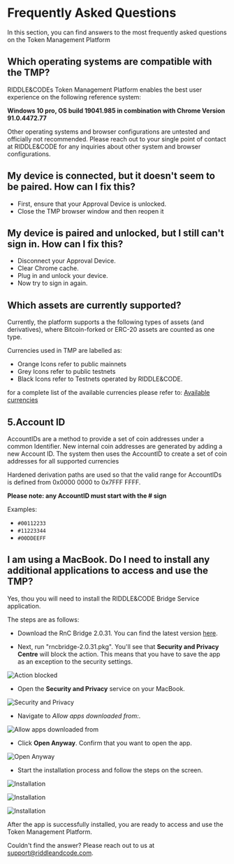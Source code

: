 # Frequently Asked Questions

In this section, you can find answers to the most frequently asked questions on the Token Management Platform

## Which operating systems are compatible with the TMP?

RIDDLE&CODEs Token Management Platform enables the best user experience on the following reference system:

**Windows 10 pro, OS build 19041.985 in combination with Chrome Version 91.0.4472.77**

Other operating systems and browser configurations are untested and officially not recommended. Please reach out to your single point of contact at RIDDLE&CODE for any inquiries about other system and browser configurations.

## My device is connected, but it doesn't seem to be paired. How can I fix this?

* First, ensure that your Approval Device is unlocked.
* Close the TMP browser window and then reopen it

## My device is paired and unlocked, but I still can't sign in. How can I fix this?

* Disconnect your Approval Device.
* Clear Chrome cache.
* Plug in and unlock your device.
* Now try to sign in again.


## Which assets are currently supported?

Currently, the platform supports a the following types of assets (and derivatives), where Bitcoin-forked or ERC-20 assets are counted as one type.

Currencies used in TMP are labelled as:

* Orange Icons refer to public mainnets
* Grey Icons refer to public testnets
* Black Icons refer to Testnets operated by RIDDLE&CODE. 

for a complete list of the available currencies please refer to: [Available currencies](./Product-Documentation.md#available-currencies)


## 5.Account ID 

AccountIDs are a method to provide a set of coin addresses under a common Identifier. 
New internal coin addresses are generated by adding a new Account ID. The system then uses the AccountID to create a set of coin addresses for all supported currencies 

Hardened derivation paths are used so that the valid range for AccountIDs is defined from 0x0000 0000 to 0x7FFF FFFF.

**Please note: any AccountID must start with the # sign** 

Examples: 

* `#00112233`
* `#11223344`
* `#00DDEEFF`

## I am using a MacBook. Do I need to install any additional applications to access and use the TMP?

Yes, thou you will need to install the RIDDLE&CODE Bridge Service application. 

The steps are as follows:

* Download the RnC Bridge 2.0.31. You can find the latest version [here](https://riddlecode.app.box.com/s/ksud48m25jytzhrhcg81hay9c378jp0y).

* Next, run "rncbridge-2.0.31.pkg". You'll see that **Security and Privacy Centre** will block the action. This means that you have to save the app as an exception to the security settings.

![Action blocked](./bridge-images/image6.png)

* Open the **Security and Privacy** service on your MacBook.

![Security and Privacy](./bridge-images/image5.png)

* Navigate to *Allow apps downloaded from:*.

![Allow apps downloaded from](./bridge-images/image8.png)

* Click **Open Anyway**. Confirm that you want to open the app.

![Open Anyway](./bridge-images/image7.png)

* Start the installation process and follow the steps on the screen.

![Installation](./bridge-images/image1.png)


![Installation](./bridge-images/image2.png)

![Installation](./bridge-images/image3.png)

After the app is successfully installed, you are ready to access and use the Token Management Platform.


Couldn't find the answer? Please reach out to us at support@riddleandcode.com.
